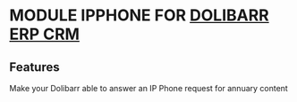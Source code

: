 # MODULE IPPHONE FOR <a href="https://www.dolibarr.org">DOLIBARR ERP CRM</a>

## Features

Make your Dolibarr able to answer an IP Phone request for annuary content